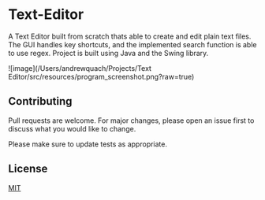 # Text-Editor

A Text Editor built from scratch thats able to create and edit plain text files. The GUI handles key shortcuts, and the
implemented search function is able to use regex. Project is built using Java and the Swing library.

![image](/Users/andrewquach/Projects/Text Editor/src/resources/program_screenshot.png?raw=true)

## Contributing

Pull requests are welcome. For major changes, please open an issue first to discuss what you would like to change.

Please make sure to update tests as appropriate.

## License

[MIT](https://choosealicense.com/licenses/mit/)
